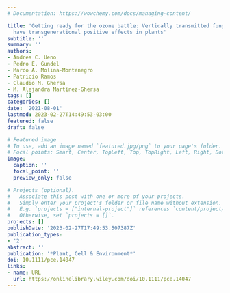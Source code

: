 ```yaml
---
# Documentation: https://wowchemy.com/docs/managing-content/

title: 'Getting ready for the ozone battle: Vertically transmitted fungal endophytes
  have transgenerational positive effects in plants'
subtitle: ''
summary: ''
authors:
- Andrea C. Ueno
- Pedro E. Gundel
- Marco A. Molina‐Montenegro
- Patricio Ramos
- Claudio M. Ghersa
- M. Alejandra Martínez‐Ghersa
tags: []
categories: []
date: '2021-08-01'
lastmod: 2023-02-27T14:49:53-03:00
featured: false
draft: false

# Featured image
# To use, add an image named `featured.jpg/png` to your page's folder.
# Focal points: Smart, Center, TopLeft, Top, TopRight, Left, Right, BottomLeft, Bottom, BottomRight.
image:
  caption: ''
  focal_point: ''
  preview_only: false

# Projects (optional).
#   Associate this post with one or more of your projects.
#   Simply enter your project's folder or file name without extension.
#   E.g. `projects = ["internal-project"]` references `content/project/deep-learning/index.md`.
#   Otherwise, set `projects = []`.
projects: []
publishDate: '2023-02-27T17:49:53.507387Z'
publication_types:
- '2'
abstract: ''
publication: '*Plant, Cell & Environment*'
doi: 10.1111/pce.14047
links:
- name: URL
  url: https://onlinelibrary.wiley.com/doi/10.1111/pce.14047
---
```

